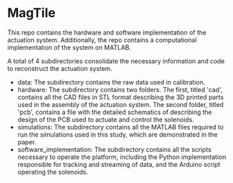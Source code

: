 # MagTile
This repo contains the hardware and software implementation of the actuation system. Additionally, the repo contains a computational implementation of the system on MATLAB.

A total of 4 subdirectories consolidate the necessary information and code to reconstruct the actuation system. 
- data: The subdirectory contains the raw data used in calibration.
- hardware: The subdirectory contains two folders. The first, titled 'cad', contains all the CAD files in STL format describing the 3D printed parts used in the assembly of the actuation system. The second folder, titled 'pcb', contains a file with the detailed schematics of describing the design of the PCB used to actuate and control the solenoids.
- simulations: The subdirectory contains all the MATLAB files required to run the simulations used in this study, which are demonstrated in the paper.
- software_implementation: The subdirectory contains all the scripts necessary to operate the platform, including the Python implementation responsible for tracking and streaming of data, and the Arduino script operating the solenoids.

